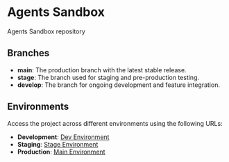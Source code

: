 # Agents Sandbox

Agents Sandbox repository

## Branches

- **main**: The production branch with the latest stable release.
- **stage**: The branch used for staging and pre-production testing.
- **develop**: The branch for ongoing development and feature integration.

## Environments

Access the project across different environments using the following URLs:

- **Development**: [Dev Environment](https://orange-cliff-0b3a9151e.5.azurestaticapps.net/)
- **Staging**: [Stage Environment](https://agreeable-flower-0a1111710.5.azurestaticapps.net/)
- **Production**: [Main Environment](https://wonderful-glacier-0f7357910.5.azurestaticapps.net/)

